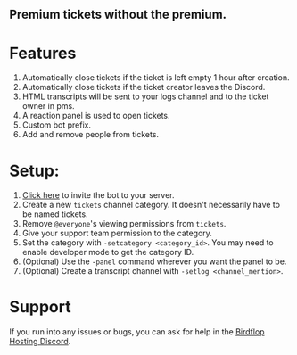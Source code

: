 ## Premium tickets without the premium.

# Features
1. Automatically close tickets if the ticket is left empty 1 hour after creation.
2. Automatically close tickets if the ticket creator leaves the Discord.
3. HTML transcripts will be sent to your logs channel and to the ticket owner in pms.
4. A reaction panel is used to open tickets.
5. Custom bot prefix.
6. Add and remove people from tickets.

# Setup:
1. [Click here](https://discord.com/api/oauth2/authorize?client_id=809975422640717845&permissions=126032&scope=bot) to invite the bot to your server.
3. Create a new `tickets` channel category. It doesn't necessarily have to be named tickets.
4. Remove `@everyone`'s viewing permissions from `tickets`.
5. Give your support team permission to the category.
6. Set the category with `-setcategory <category_id>`. You may need to enable developer mode to get the category ID.
7. (Optional) Use the `-panel` command wherever you want the panel to be.
8. (Optional) Create a transcript channel with `-setlog <channel_mention>`.

# Support
If you run into any issues or bugs, you can ask for help in the [Birdflop Hosting Discord](https://discord.gg/ZrRvTMu).
